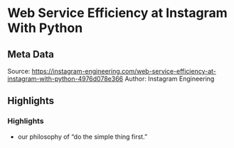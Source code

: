 # Web Service Efficiency at Instagram With Python

## Meta Data

Source:  https://instagram-engineering.com/web-service-efficiency-at-instagram-with-python-4976d078e366 
Author: Instagram Engineering

## Highlights

### Highlights

- our philosophy of “do the simple thing first.”
